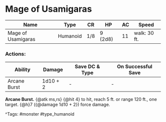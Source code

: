 # Mage of Usamigaras

| Name | Type | CR | HP | AC | Speed |
|------|------|----|----|----|-------|
| Mage of Usamigaras | Humanoid | 1/8 | 9 (2d8) | 11 | walk: 30 ft. |

### Actions:

| Ability | Damage | Save DC & Type | On Successful Save |
|---------|--------|----------------|--------------------|
| Arcane Burst | 1d10 + 2 | - | - |


**Arcane Burst.** {@atk ms,rs} {@hit 4} to hit, reach 5 ft. or range 120 ft., one target. {@h}7 ({@damage 1d10 + 2}) force damage.

^Tags: #monster #type_humanoid